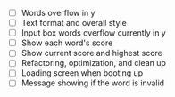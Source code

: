 - [ ] Words overflow in y
- [ ] Text format and overall style
- [ ] Input box words overflow currently in y
- [ ] Show each word's score 
- [ ] Show current score and highest score
- [ ] Refactoring, optimization, and clean up
- [ ] Loading screen when booting up
- [ ] Message showing if the word is invalid